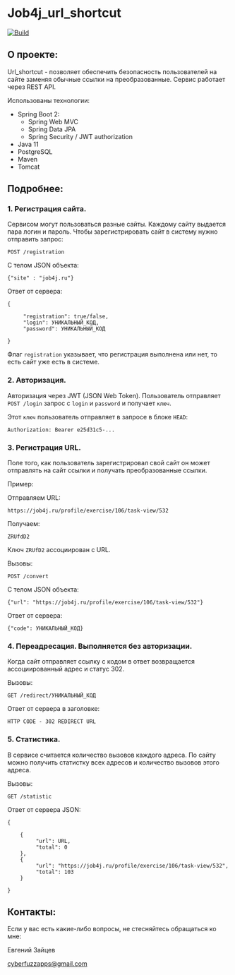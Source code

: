 # Job4j_url_shortcut

[![Build](https://github.com/CyberfuzZ-Apps/job4j_url_shortcut/actions/workflows/maven.yml/badge.svg)](https://github.com/CyberfuzZ-Apps/job4j_url_shortcut/actions/workflows/maven.yml)

## О проекте:

Url_shortcut - позволяет обеспечить безопасность пользователей на сайте 
заменяя обычные ссылки на преобразованные. Сервис работает через REST API.

Использованы технологии:

- Spring Boot 2:
    - Spring Web MVC
    - Spring Data JPA
    - Spring Security / JWT authorization
- Java 11
- PostgreSQL
- Maven
- Tomcat

## Подробнее:

### 1. Регистрация сайта.
Сервисом могут пользоваться разные сайты. Каждому сайту выдается пара логин и пароль.
Чтобы зарегистрировать сайт в систему нужно отправить запрос:

`POST /registration`

C телом JSON объекта:

`{"site" : "job4j.ru"}`

Ответ от сервера:

`{`

         "registration": true/false,
         "login": УНИКАЛЬНЫЙ_КОД,
         "password": УНИКАЛЬНЫЙ_КОД
`}`

Флаг `registration` указывает, что регистрация выполнена или нет,
то есть сайт уже есть в системе.

### 2. Авторизация.

Авторизация через JWT (JSON Web Token). Пользователь отправляет `POST /login` запрос
с `login` и `password` и получает `ключ`.

Этот `ключ` пользователь отправляет в запросе в блоке `HEAD`:

`Authorization: Bearer e25d31c5-...`

### 3. Регистрация URL.

Поле того, как пользователь зарегистрировал свой сайт он может
отправлять на сайт ссылки и получать преобразованные ссылки.

Пример:

Отправляем URL:

`https://job4j.ru/profile/exercise/106/task-view/532`

Получаем:

`ZRUfdD2`

Ключ `ZRUfD2` ассоциирован с URL.

Вызовы:

`POST /convert`

C телом JSON объекта:

`{"url": "https://job4j.ru/profile/exercise/106/task-view/532"}`

Ответ от сервера:

`{"code": УНИКАЛЬНЫЙ_КОД}`

### 4. Переадресация. Выполняется без авторизации.

Когда сайт отправляет ссылку с кодом в ответ возвращается
ассоциированный адрес и статус 302.

Вызовы:

`GET /redirect/УНИКАЛЬНЫЙ_КОД`

Ответ от сервера в заголовке:

`HTTP CODE - 302 REDIRECT URL`

### 5. Статистика.

В сервисе считается количество вызовов каждого адреса.
По сайту можно получить статистку всех адресов и количество вызовов этого адреса.

Вызовы:

`GET /statistic`

Ответ от сервера JSON:

`{`

        {
             "url": URL,
             "total": 0
        },
        {
             "url": "https://job4j.ru/profile/exercise/106/task-view/532",
             "total": 103
        }

`}`

## Контакты:

Если у вас есть какие-либо вопросы, не стесняйтесь обращаться ко мне:

Евгений Зайцев

[cyberfuzzapps@gmail.com](mailto:cyberfuzzapps@gmail.com)
